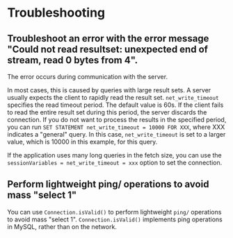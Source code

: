 Troubleshooting 
====================================



Troubleshoot an error with the error message "Could not read resultset: unexpected end of stream, read 0 bytes from 4". 
-----------------------------------------------------------------------------------------------------------------------------------------

The error occurs during communication with the server. 

In most cases, this is caused by queries with large result sets. A server usually expects the client to rapidly read the result set. `net_write_timeout` specifies the read timeout period. The default value is 60s. If the client fails to read the entire result set during this period, the server discards the connection. If you do not want to process the results in the specified period, you can run `SET STATEMENT net_write_timeout = 10000 FOR XXX`, where XXX indicates a "general" query. In this case, `net_write_timeout` is set to a larger value, which is 10000 in this example, for this query. 

If the application uses many long queries in the fetch size, you can use the `sessionVariables = net_write_timeout = xxx` option to set the connection. 

Perform lightweight ping/ operations to avoid mass "select 1" 
-------------------------------------------------------------------------------

You can use `Connection.isValid()` to perform lightweight `ping/` operations to avoid mass "select 1". `Connection.isValid()` implements ping operations in MySQL, rather than on the network.

